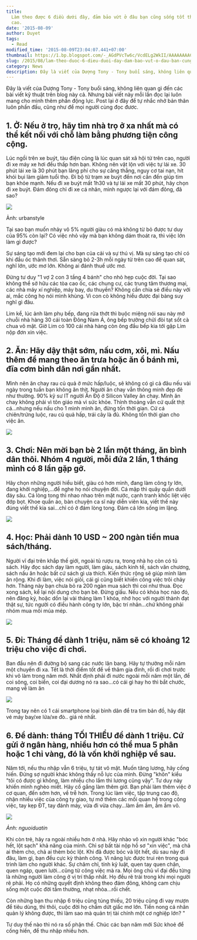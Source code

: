 ```yaml
---
title:
  Làm theo được 6 điều dưới đây, đảm bảo vứt ở đâu bạn cũng sống tốt thu nhập
  cao.
date: '2015-08-09'
author: Duyet
tags:
  - Read
modified_time: '2015-08-09T23:04:07.441+07:00'
thumbnail: https://1.bp.blogspot.com/-_AGdPVcTw6c/VcdELg2WkII/AAAAAAAACtw/yvgddlzqydc/s1600/150524-b-lam-tho-dc-5-dieu-duoi-day-1.jpg
slug: /2015/08/lam-theo-duoc-6-dieu-duoi-day-dam-bao-vut-o-dau-ban-cung-song-tot-thu-nhap-cao.html
category: News
description: Đây là viết của Dượng Tony - Tony buổi sáng, không liên quan gì đến các bài viết kỹ thuật trên blog này cả. Nhưng bài viết này mỗi lần đọc lại luôn mang cho mình thêm phần động lực. Post lại ở đây để tự nhắc nhở bản thân luôn phấn đấu, cũng như để mọi người cùng đọc đươc.
---
```


Đây là viết của Dượng Tony - Tony buổi sáng, không liên quan gì đến các bài viết kỹ thuật trên blog này cả. Nhưng bài viết này mỗi lần đọc lại luôn mang cho mình thêm phần động lực. Post lại ở đây để tự nhắc nhở bản thân luôn phấn đấu, cũng như để mọi người cùng đọc đươc.

## 1\. Ở: Nếu ở trọ, hãy tìm nhà trọ ở xa nhất mà có thể kết nối với chỗ làm bằng phương tiện công cộng.

Lúc ngồi trên xe buýt, tàu điện cũng là lúc quan sát xã hội từ trên cao, người đi xe máy xe hơi đều thấp hơn bạn. Không nên vật lộn với việc tự lái xe. 30 phút lái xe là 30 phút bạn lãng phí cho sự căng thẳng, nguy cơ tai nạn, hít khói bụi làm giảm tuổi thọ. Đi bộ từ trạm xe buýt đến nơi cần đến giúp tim bạn khỏe mạnh. Nếu đi xe buýt mất 1h30 và tự lái xe mất 30 phút, hãy chọn đi xe buýt. Đám đông chỉ đi xe cá nhân, mình ngược lại với đám đông, đã sao?

[![](https://1.bp.blogspot.com/-_AGdPVcTw6c/VcdELg2WkII/AAAAAAAACtw/yvgddlzqydc/s1600/150524-b-lam-tho-dc-5-dieu-duoi-day-1.jpg)](https://1.bp.blogspot.com/-_AGdPVcTw6c/VcdELg2WkII/AAAAAAAACtw/yvgddlzqydc/s1600/150524-b-lam-tho-dc-5-dieu-duoi-day-1.jpg)

Ảnh: urbanstyle

Tại sao bạn muốn nhảy vô 5% người giàu có mà không từ bỏ được tư duy của 95% còn lại? Có việc nhỏ vậy mà bạn không dám thoát ra, thì việc lớn làm gì được?

Sự sáng tạo mới đem lại cho bạn của cải và sự thú vị. Mà sự sáng tạo chỉ có khi đầu óc thảnh thơi. Sẵn sàng bỏ 2-3h mỗi ngày từ trên cao để quan sát, nghĩ lớn, ước mơ lớn. Không ai đánh thuế ước mơ.

Đừng tư duy "1 vợ 2 con 3 tầng 4 bánh" cho nhỏ hẹp cuộc đời. Tại sao không thể sở hữu các tòa cao ốc, các chung cư, các trung tâm thương mại, các nhà máy xí nghiệp, máy bay, du thuyền? Không cần chia sẻ điều này với ai, mắc công họ nói mình khùng. Vì con cò không hiểu được đại bàng suy nghĩ gì đâu.

Lim kể, lúc ảnh làm phụ bếp, đang rửa thớt thì buộc miệng nói sau này mở chuỗi nhà hàng 30 cái toàn Đông Nam Á, ông bếp trưởng chửi đòi tạt sốt cà chua vô mặt. Giờ Lim có 100 cái nhà hàng còn ông đầu bếp kia tới gặp Lim nộp đơn xin việc.

## 2\. Ăn: Hãy dậy thật sớm, nấu cơm, xôi, mì. Nấu thêm để mang theo ăn trưa hoặc ăn ổ bánh mì, đĩa cơm bình dân nơi gần nhất.

Mình nên ăn chay rau củ quả ở mức hấp/luộc, sẽ không có gì cả đâu nếu vài ngày trong tuần bạn không ăn thịt. Người ăn chay vẫn thông minh đẹp đẽ như thường. 90% kỹ sư IT người Ấn Độ ở Silicon Valley ăn chay. Mình ăn chay không phải vì tôn giáo mà vì sức khỏe. Thỉnh thoảng vẫn cứ quất thịt cá…nhưng nếu nấu cho 1 mình mình ăn, đừng tốn thời gian. Cứ cá chiên/trứng luộc, rau củ quả hấp, trái cây là đủ. Không tốn thời gian cho việc ăn.

![](https://4.bp.blogspot.com/-DxPUOCbFwLI/VcdEZo_cUQI/AAAAAAAACt4/TvujbmoTwWA/s1600/150524-b-lam-tho-dc-5-dieu-duoi-day-2.jpg)

## 3\. Chơi: Nên mời bạn bè 2 lần một tháng, ăn bình dân thôi. Nhóm 4 người, mỗi đứa 2 lần, 1 tháng mình có 8 lần gặp gỡ.

Hãy chọn những người hiểu biết, giàu có hơn mình, đang làm công ty lớn, đang khởi nghiệp,…để nghe họ nói chuyện đời. Cá mập thì quây quần dưới đáy sâu. Cá lòng tong thì nhao nhao trên mặt nước, cạnh tranh khốc liệt việc đớp bọt. Khoe quần áo, bàn chuyện ca sĩ này diễn viên kia, viết thế này đúng viết thế kia sai…chỉ có ở đám lòng tong. Đám cá lớn sống im lặng.

![](https://3.bp.blogspot.com/-xSewbWQ2DEQ/VcdEjYwkwuI/AAAAAAAACuA/Hpmv9Vy_iTY/s1600/150524-b-lam-tho-dc-5-dieu-duoi-day-3.jpg)

## 4\. Học: Phải dành 10 USD ~ 200 ngàn tiền mua sách/tháng.

Người vĩ đại trên khắp thế giới, ngoài tủ rượu ra, trong nhà họ còn có tủ sách. Hãy đọc sách dạy làm người, làm giàu, sách kinh tế, sách văn chương, sách nấu ăn hoặc bất cứ sách gì ưa thích. Kiến thức rộng sẽ giúp mình làm ăn rộng. Khi đi làm, việc nói giỏi, cái gì cũng biết khiến công việc trôi chảy hơn. Tháng này bạn chưa bỏ ra 200 ngàn mua sách thì coi như thua. Đọc xong sách, kể lại nội dung cho bạn bè. Đừng giấu. Nếu có khóa học nào đó, nên đăng ký, hoặc dồn lại vài tháng làm 1 khóa, nhớ học với người thành đạt thật sự, tức người có điều hành công ty lớn, bậc trí nhân…chứ không phải nhóm mua môi múa mép.

[![](https://4.bp.blogspot.com/-wVdnppbAFcM/VcdEsFBedII/AAAAAAAACuI/rmRwSJ1XeN0/s1600/150524-b-lam-tho-dc-5-dieu-duoi-day-4.jpg)](https://4.bp.blogspot.com/-wVdnppbAFcM/VcdEsFBedII/AAAAAAAACuI/rmRwSJ1XeN0/s1600/150524-b-lam-tho-dc-5-dieu-duoi-day-4.jpg)

## 5\. Đi: Tháng để dành 1 triệu, năm sẽ có khoảng 12 triệu cho việc đi chơi.

Ban đầu nên đi đường bộ sang các nước lân bang. Hãy tự thưởng mỗi năm một chuyến đi xa. Tết là thời điểm tốt để về thăm gia đình, rồi đi chơi trước khi vô làm trong năm mới. Nhất định phải đi nước ngoài mỗi năm một lần, để coi sông, coi biển, coi đại dương nó ra sao…có cái gì hay ho thì bắt chước, mang về làm ăn

![](https://4.bp.blogspot.com/-JPIh9NiRB0k/VcdE0dJiW1I/AAAAAAAACuQ/PMiC8gDKj6U/s1600/150524-b-lam-tho-dc-5-dieu-duoi-day-5.jpg)

Trong tay nên có 1 cái smartphone loại bình dân để tra tìm bản đồ, hãy đặt vé máy bay/xe lửa/xe đò.. giá rẻ nhất.

## 6\. Để dành: tháng TỐI THIỂU để dành 1 triệu. Cứ gửi ở ngân hàng, nhiều hơn có thể mua 5 phân hoặc 1 chỉ vàng, đó là vốn khởi nghiệp về sau.

Năm tới, nếu thu nhập vẫn 6 triệu, tự tát vô mặt. Muốn tăng lương, hãy cống hiến. Đừng sợ người khác không thấy nỗ lực của mình. Đừng "khôn" kiểu "tôi có được gì không, làm nhiều cho lắm thì lương cũng vậy". Tư duy này khiến mình nghèo miết. Hãy cố gắng làm thêm giờ. Bạn phải làm thêm việc ở cơ quan, đến sớm hơn, về trễ hơn. Trong lúc làm việc, tập trung cao độ, nhận nhiều việc của công ty giao, tự mở thêm các mối quan hệ trong công việc, tay kẹp ĐT, tay đánh máy, vừa đi vừa chạy...làm ầm ầm, ầm ầm vô.

[![](https://3.bp.blogspot.com/-uEmqgUkgm_s/VcdFAlaXgEI/AAAAAAAACuY/xvoFMq2Qiko/s1600/150524-b-lam-tho-dc-5-dieu-duoi-day-6.jpg)](https://3.bp.blogspot.com/-uEmqgUkgm_s/VcdFAlaXgEI/AAAAAAAACuY/xvoFMq2Qiko/s1600/150524-b-lam-tho-dc-5-dieu-duoi-day-6.jpg)

_Ảnh: nguoiduatin_

Khi còn trẻ, hãy ra ngoài nhiều hơn ở nhà. Hãy nhào vô xin người khác "bóc hết, lột sạch" khả năng của mình. Chỉ sợ bất tài nộp hồ sơ "xin việc", mà chả ai thèm cho, chả ai thèm bóc lột. Khi đã được bóc và lột hết, dù sau này đi đâu, làm gì, bạn đều cực kỳ thành công. Vì năng lực được trui rèn trong quá trình làm cho người khác. Sự chăm chỉ, tính kỷ luật, quen tay quen chân, quen ngáp, quen lười…cũng từ công việc mà ra. Mọi ông chủ vĩ đại đều từng là những người làm công ở vị trí thấp nhất. Họ đều rẽ trái trong khi mọi người rẽ phải. Họ có những quyết định không theo đám đông, không cam chịu sống một cuộc đời tầm thường, nhạt nhòa…rồi chết.

Còn những bạn thu nhập 6 triệu cũng túng thiếu, 20 triệu cũng đi vay mượn để tiêu dùng, thì thôi, cuộc đời họ chấm dứt giấc mơ lớn. Tiền nong cá nhân quản lý không được, thì làm sao mà quản trị tài chính một cơ nghiệp lớn? "

Tư duy thế nào thì nó ra số phận thế. Chúc các bạn năm mới Sức khoẻ để cống hiến, để thu nhập nhiều hơn.

